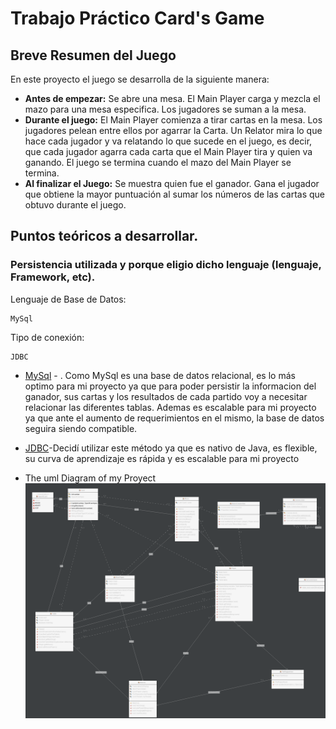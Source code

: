 # Trabajo Práctico Card's Game

## Breve Resumen del Juego

En este proyecto el juego se desarrolla de la siguiente manera:
* **Antes de empezar:** Se abre una mesa. El Main Player carga y mezcla el mazo para una mesa especifica. Los jugadores se suman a la mesa.
* **Durante el juego:** El Main Player comienza a tirar cartas en la mesa. Los jugadores pelean entre ellos por agarrar la Carta. Un Relator mira lo que hace cada jugador y va relatando lo que sucede en el juego, es decir, que cada jugador agarra cada carta que el Main Player tira y quien va ganando. El juego se termina cuando el mazo del Main Player se termina.
* **Al finalizar el Juego:** Se muestra quien fue el ganador. Gana el jugador que obtiene la mayor puntuación al sumar los números de las cartas que obtuvo durante el juego.

## Puntos teóricos a desarrollar.
### Persistencia utilizada y porque eligio dicho lenguaje (lenguaje, Framework, etc).

Lenguaje de Base de Datos:
```
MySql
```
Tipo de conexión:
```
JDBC
```
* [MySql](https://es.wikipedia.org/wiki/MySQL) - . Como MySql es una base de datos relacional, es lo más optimo para mi proyecto ya que para poder persistir la informacion del ganador, sus cartas y los resultados de cada partido voy a necesitar relacionar las diferentes tablas. Ademas es escalable para mi proyecto ya que ante el aumento de requerimientos en el mismo, la base de datos seguira siendo compatible.

* [JDBC](https://es.wikipedia.org/wiki/Java_Database_Connectivity)-Decidí utilizar este método ya que es nativo de Java, es flexible, su curva de aprendizaje es rápida y es escalable para mi proyecto 

* The uml Diagram of my Proyect
<br /> ![alt test](https://github.com/SaraLavanchyUTNMDP/tpCards/blob/master/uml.png "Project's UML")
